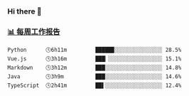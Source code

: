 ### Hi there 👋

<!-- waka-box start -->
### <a href="https://gist.github.com/b3f90cfdb958d2401b019f821c34c859" target="_blank">📊 每周工作报告</a>
```text
Python      🕓6h11m         █████▉░░░░░░░░░░░░░░░ 28.5%
Vue.js      🕓3h16m         ███▏░░░░░░░░░░░░░░░░░ 15.1%
Markdown    🕓3h12m         ███░░░░░░░░░░░░░░░░░░ 14.8%
Java        🕓3h9m          ███░░░░░░░░░░░░░░░░░░ 14.6%
TypeScript  🕓2h41m         ██▌░░░░░░░░░░░░░░░░░░ 12.4%
```
<!-- waka-box end -->

<!--
**yiningv/yiningv** is a ✨ _special_ ✨ repository because its `README.md` (this file) appears on your GitHub profile.
Here are some ideas to get you started:
- 🔭 I’m currently working on ...
- 🌱 I’m currently learning ...
- 👯 I’m looking to collaborate on ...
- 🤔 I’m looking for help with ...
- 💬 Ask me about ...
- 📫 How to reach me: ...
- 😄 Pronouns: ...
- ⚡ Fun fact: ...
-->
